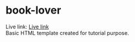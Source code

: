 # book-lover
Live link: <a href="https://habibulislam6862.github.io/book-lover/">Live link</a> <br>
Basic HTML template created for tutorial purpose.
